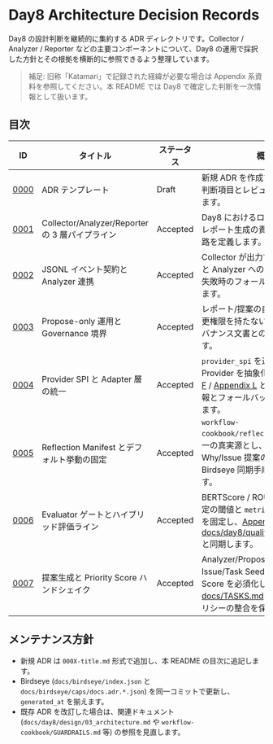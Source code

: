 # Day8 Architecture Decision Records

Day8 の設計判断を継続的に集約する ADR ディレクトリです。Collector / Analyzer / Reporter などの主要コンポーネントについて、Day8 の運用で採択した方針とその根拠を横断的に参照できるよう整理しています。

> 補足: 旧称「Katamari」で記録された経緯が必要な場合は Appendix 系資料を参照してください。本 README では Day8 で確定した判断を一次情報として扱います。

## 目次

| ID | タイトル | ステータス | 概要 |
| --- | --- | --- | --- |
| [0000](0000-template.md) | ADR テンプレート | Draft | 新規 ADR を作成する際の雛形。判断項目とレビュー手順を統一します。 |
| [0001](0001-collector-analyzer-reporter-pipeline.md) | Collector/Analyzer/Reporter の 3 層パイプライン | Accepted | Day8 におけるログ収集→解析→レポート生成の責務分離と依存経路を定義します。 |
| [0002](0002-jsonl-event-contract.md) | JSONL イベント契約と Analyzer 連携 | Accepted | Collector が出力する JSONL 形式と Analyzer への受け渡し契約、失敗時のフォールバックを規定します。 |
| [0003](0003-propose-only-governance.md) | Propose-only 運用と Governance 境界 | Accepted | レポート/提案の自動化が Git の変更権限を持たない運用制約と、ガバナンス文書との連携を定義します。 |
| [0004](0004-provider-interface.md) | Provider SPI と Adapter 層の統一 | Accepted | `provider_spi` を通じて外部 Provider を抽象化し、[Appendix F](../addenda/F_Provider_Matrix.md) / [Appendix L](../addenda/L_Config_Reference.md) と連携して資格情報とフォールバック順序を固定します。 |
| [0005](0005-reflection-manifest.md) | Reflection Manifest とデフォルト挙動の固定 | Accepted | `workflow-cookbook/reflection.yaml` を単一の真実源とし、Why-Why/Issue 提案の既定値と Birdseye 同期手順を明文化します。 |
| [0006](0006-evaluator-gates.md) | Evaluator ゲートとハイブリッド評価ライン | Accepted | BERTScore / ROUGE / ルール判定の閾値と `metrics.json` の構造を固定し、[Appendix E](../addenda/E_Evaluator_Details.md)・[docs/day8/quality/06_quality.md](../day8/quality/06_quality.md) と同期します。 |
| [0007](0007-proposal-priority-handshake.md) | 提案生成と Priority Score ハンドシェイク | Accepted | Analyzer/Proposer が生成する Issue/Task Seed に Priority Score を必須化し、[docs/TASKS.md](../TASKS.md) とガバナンスポリシーの整合を保証します。 |

## メンテナンス方針

- 新規 ADR は `000X-title.md` 形式で追加し、本 README の目次に追記します。
- Birdseye (`docs/birdseye/index.json` と `docs/birdseye/caps/docs.adr.*.json`) を同一コミットで更新し、`generated_at` を揃えます。
- 既存 ADR を改訂した場合は、関連ドキュメント (`docs/day8/design/03_architecture.md` や `workflow-cookbook/GUARDRAILS.md` 等) の参照を見直します。
